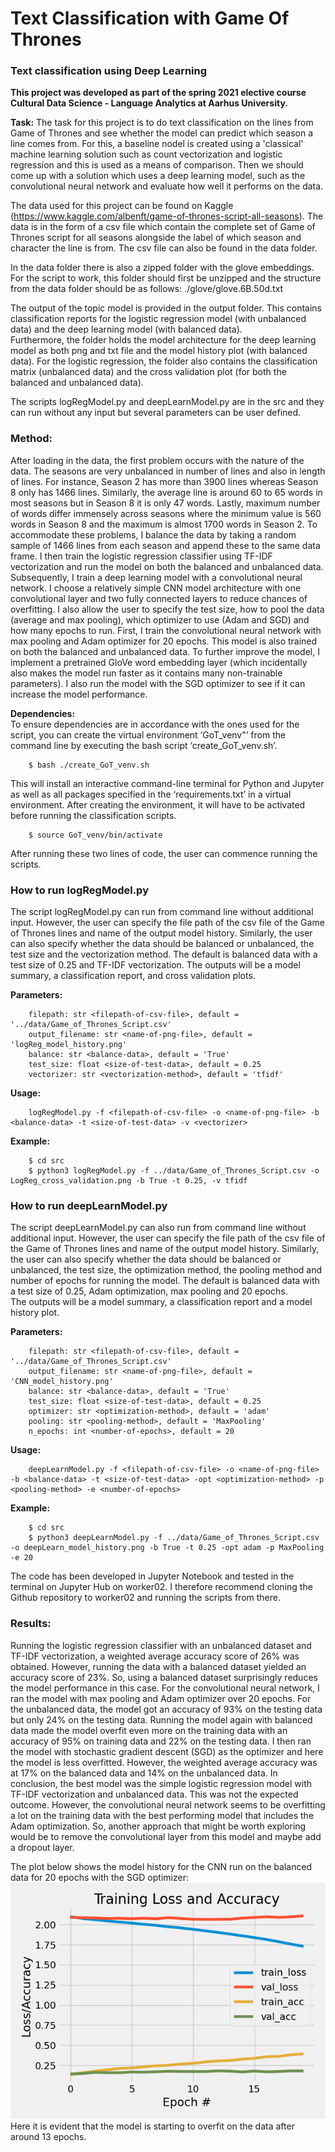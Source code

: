 # Text Classification with Game Of Thrones 
### Text classification using Deep Learning
**This project was developed as part of the spring 2021 elective course Cultural Data Science - Language Analytics at Aarhus University.** <br>

__Task:__ The task for this project is to do text classification on the lines from Game of Thrones and see whether the model can predict which season a line comes from. 
For this, a baseline nodel is created using a 'classical' machine learning solution such as count vectorization and logistic regression and this is used as a means of comparison.
Then we should come up with a solution which uses a deep learning model, such as the convolutional neural network and evaluate how well it performs on the data.

The data used for this project can be found on Kaggle (https://www.kaggle.com/albenft/game-of-thrones-script-all-seasons). 
The data is in the form of a csv file which contain the complete set of Game of Thrones script for all seasons alongside the label of which season and character the line is from.
The csv file can also be found in the data folder. <br>

In the data folder there is also a zipped folder with the glove embeddings. For the script to work, this folder should first be unzipped and the structure from the data folder should be as follows:
./glove/glove.6B.50d.txt <br>

The output of the topic model is provided in the output folder. This contains classification reports for the logistic regression model (with unbalanced data) and the deep learning model (with balanced data).  
Furthermore, the folder holds the model architecture for the deep learning model as both png and txt file and the model history plot (with balanced data).
For the logistic regression, the folder also contains the classification matrix (unbalanced data) and the cross validation plot (for both the balanced and unbalanced data). <br>

The scripts logRegModel.py and deepLearnModel.py are in the src and they can run without any input but several parameters can be user defined. <br>

### Method: <br>
After loading in the data, the first problem occurs with the nature of the data. The seasons are very unbalanced in number of lines and also in length of lines. 
For instance, Season 2 has more than 3900 lines whereas Season 8 only has 1466 lines. Similarly, the average line is around 60 to 65 words in most seasons but in Season 8 it is only 47 words. 
Lastly, maximum number of words differ immensely across seasons where the minimum value is 560 words in Season 8 and the maximum is almost 1700 words in Season 2. 
To accommodate these problems, I balance the data by taking a random sample of 1466 lines from each season and append these to the same data frame. 
I then train the logistic regression classifier using TF-IDF vectorization and run the model on both the balanced and unbalanced data. 
Subsequently, I train a deep learning model with a convolutional neural network. 
I choose a relatively simple CNN model architecture with one convolutional layer and two fully connected layers to reduce chances of overfitting. 
I also allow the user to specify the test size, how to pool the data (average and max pooling), which optimizer to use (Adam and SGD) and how many epochs to run. 
First, I train the convolutional neural network with max pooling and Adam optimizer for 20 epochs. This model is also trained on both the balanced and unbalanced data. 
To further improve the model, I implement a pretrained GloVe word embedding layer (which incidentally also makes the model run faster as it contains many non-trainable parameters). 
I also run the model with the SGD optimizer to see if it can increase the model performance.



__Dependencies:__ <br>
To ensure dependencies are in accordance with the ones used for the script, you can create the virtual environment ‘GoT_venv"’ from the command line by executing the bash script ‘create_GoT_venv.sh’. 

```
    $ bash ./create_GoT_venv.sh
```
This will install an interactive command-line terminal for Python and Jupyter as well as all packages specified in the ‘requirements.txt’ in a virtual environment. 
After creating the environment, it will have to be activated before running the classification scripts.
```    
    $ source GoT_venv/bin/activate
```
After running these two lines of code, the user can commence running the scripts. <br>

### How to run logRegModel.py <br>

The script logRegModel.py can run from command line without additional input. 
However, the user can specify the file path of the csv file of the Game of Thrones lines and name of the output model history. 
Similarly, the user can also specify whether the data should be balanced or unbalanced, the test size and the vectorization method. 
The default is balanced data with a test size of 0.25 and TF-IDF vectorization. 
The outputs will be a model summary, a classification report, and cross validation plots. <br>

__Parameters:__ <br>
```
    filepath: str <filepath-of-csv-file>, default = '../data/Game_of_Thrones_Script.csv'
    output_filename: str <name-of-png-file>, default = 'logReg_model_history.png'
    balance: str <balance-data>, default = 'True'
    test_size: float <size-of-test-data>, default = 0.25
    vectorizer: str <vectorization-method>, default = 'tfidf'
```
    
__Usage:__ <br>
```
    logRegModel.py -f <filepath-of-csv-file> -o <name-of-png-file> -b <balance-data> -t <size-of-test-data> -v <vectorizer>
```
    
__Example:__ <br>
```
    $ cd src
    $ python3 logRegModel.py -f ../data/Game_of_Thrones_Script.csv -o LogReg_cross_validation.png -b True -t 0.25, -v tfidf

```


### How to run deepLearnModel.py <br>

The script deepLearnModel.py can also run from command line without additional input. 
However, the user can specify the file path of the csv file of the Game of Thrones lines and name of the output model history. 
Similarly, the user can also specify whether the data should be balanced or unbalanced, the test size, the optimization method, the pooling method and number of epochs for running the model. 
The default is balanced data with a test size of 0.25, Adam optimization, max pooling and 20 epochs.  
The outputs will be a model summary, a classification report and a model history plot. <br>

__Parameters:__ <br>
```
    filepath: str <filepath-of-csv-file>, default = '../data/Game_of_Thrones_Script.csv'
    output_filename: str <name-of-png-file>, default = 'CNN_model_history.png'
    balance: str <balance-data>, default = 'True'
    test_size: float <size-of-test-data>, default = 0.25
    optimizer: str <optimization-method>, default = 'adam'
    pooling: str <pooling-method>, default = 'MaxPooling'
    n_epochs: int <number-of-epochs>, default = 20
```
    
__Usage:__ <br>
```
    deepLearnModel.py -f <filepath-of-csv-file> -o <name-of-png-file> -b <balance-data> -t <size-of-test-data> -opt <optimization-method> -p <pooling-method> -e <number-of-epochs>
```
    
__Example:__ <br>
```
    $ cd src
    $ python3 deepLearnModel.py -f ../data/Game_of_Thrones_Script.csv -o deepLearn_model_history.png -b True -t 0.25 -opt adam -p MaxPooling -e 20

```
The code has been developed in Jupyter Notebook and tested in the terminal on Jupyter Hub on worker02. I therefore recommend cloning the Github repository to worker02 and running the scripts from there. 

### Results:
Running the logistic regression classifier with an unbalanced dataset and TF-IDF vectorization, a weighted average accuracy score of 26% was obtained. 
However, running the data with a balanced dataset yielded an accuracy score of 23%. So, using a balanced dataset surprisingly reduces the model performance in this case.
For the convolutional neural network, I ran the model with max pooling and Adam optimizer over 20 epochs. 
For the unbalanced data, the model got an accuracy of 93% on the testing data but only 24% on the testing data. 
Running the model again with balanced data made the model overfit even more on the training data with an accuracy of 95% on training data and 22% on the testing data. 
I then ran the model with stochastic gradient descent (SGD) as the optimizer and here the model is less overfitted. 
However, the weighted average accuracy was at 17% on the balanced data and 14% on the unbalanced data.
In conclusion, the best model was the simple logistic regression model with TF-IDF vectorization and unbalanced data. 
This was not the expected outcome. However, the convolutional neural network seems to be overfitting a lot on the training data with the best performing model that includes the Adam optimization. 
So, another approach that might be worth exploring would be to remove the convolutional layer from this model and maybe add a dropout layer.

The plot below shows the model history for the CNN run on the balanced data for 20 epochs with the SGD optimizer:
![alt text](https://github.com/miemartinez/GameOfThronesClassification/blob/main/output/CNN_model_history.png?raw=true)
Here it is evident that the model is starting to overfit on the data after around 13 epochs.
